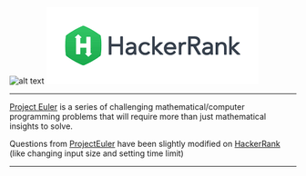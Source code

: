 ![alt text](https://projecteuler.net/themes/20180925/style_default_logo.png "Project Euler") ![alt text](/hackerrank.png)
 
 ---

[Project Euler](https://projecteuler.net/) is a series of challenging mathematical/computer programming problems that will require more than just mathematical insights to solve. 

 Questions from [ProjectEuler](https://projecteuler.net/archives) have been slightly modified on [HackerRank](https://www.hackerrank.com/contests/projecteuler/challenges) (like changing input size and setting time limit)

---